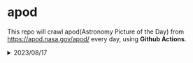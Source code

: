 # apod

This repo will crawl apod(Astronomy Picture of the Day) from https://apod.nasa.gov/apod/ every day, using **Github Actions**.

<div>
 <details>
  <summary>
   2023/08/17
  </summary>
  <table>
   <tr>
    <td>
     <img alt="" src="https://apod.nasa.gov/apod/image/2308/NGC-7284-7285-LRGB-crop-CDK-1000-7-August-2023.jpg"/>
    </td>
   </tr>
   <tr>
    <td>
     Original url:
     <a>
      https://apod.nasa.gov/apod/
     </a>
    </td>
   </tr>
   <tr>
    <td>
     <p>
      <b>
       Explanation:
      </b>
      <a href="https://throughlightandtime.com/ngc-7284-7285-lrgb-crop-cdk-1000-7-august-2023/">
       Locked in a cosmic embrace
      </a>
      ,two large galaxies are mergingat the center of this sharp telescopic field of view.The interacting system cataloged
      <a href="https://iopscience.iop.org/article/10.3847/2515-5172/ac9d3e">
       as Arp 93
      </a>
      is some 200 millionlight-years distant toward the constellation Aquarius in planet Earth'ssky.Individually the galaxies are identified as NGC 7285 (right) and NGC 7284.Their bright cores are still separated by about20,000 light-years or so, but a massive
      <a href="ap150201.html">
       tidal stream
      </a>
      ,a result of their ongoinggravitational interaction,extends over 200,000 light-yearstoward the bottom of the frame.Interacting galaxies do look
      <a href="http://nedwww.ipac.caltech.edu/level5/Arp/frames.html">
       peculiar
      </a>
      ,but are now understood to be common in the Universe.In fact, closer to home, the large spiral Andromeda Galaxy is known to beapproaching the Milky Way.Arp 93 may well present an analog of their distant
      <a href="https://science.nasa.gov/science-news/science-at-nasa/2012/31may_andromeda/">
       future cosmic embrace
      </a>
      .
     </p>
    </td>
   </tr>
  </table>
 </details>
</div>